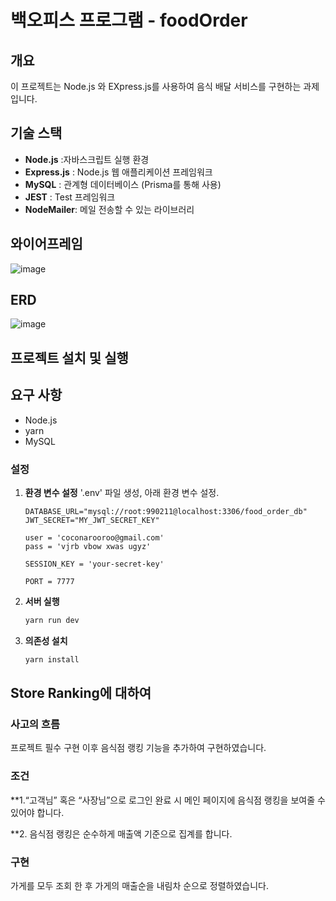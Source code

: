 # 백오피스 프로그램 - foodOrder

## 개요
이 프로젝트는 Node.js 와 EXpress.js를 사용하여 음식 배달 서비스를 구현하는 과제입니다.

## 기술 스택
- **Node.js** :자바스크립트 실행 환경
- **Express.js** : Node.js 웹 애플리케이션 프레임워크
- **MySQL** : 관계형 데이터베이스 (Prisma를 통해 사용)
-  **JEST** : Test 프레임워크
-  **NodeMailer**: 메일 전송할 수 있는 라이브러리

## 와이어프레임
![image](https://github.com/user-attachments/assets/8240262e-fa01-461c-8333-a4d42f81c9e0)

## ERD
![image](https://github.com/user-attachments/assets/3ed97578-28b4-4ab2-9dc9-f2a54c8ca4b1)

## 프로젝트 설치 및 실행

## 요구 사항

- Node.js
- yarn
- MySQL

### 설정

1. **환경 변수 설정**
   '.env' 파일 생성, 아래 환경 변수 설정.
   
   ```plaintext
   DATABASE_URL="mysql://root:990211@localhost:3306/food_order_db"
   JWT_SECRET="MY_JWT_SECRET_KEY"

   user = 'coconarooroo@gmail.com'
   pass = 'vjrb vbow xwas ugyz'

   SESSION_KEY = 'your-secret-key'

   PORT = 7777
   ```
   
2. **서버 실행**

   ```bash
   yarn run dev
   ```
   
3. **의존성 설치**

   ```bash
   yarn install
   ```
   
## Store Ranking에 대하여

### 사고의 흐름
프로젝트 필수 구현 이후 음식점 랭킹 기능을 추가하여 구현하였습니다.

### 조건
**1.“고객님” 혹은 “사장님”으로 로그인 완료 시 메인 페이지에 음식점 랭킹을 보여줄 수 있어야 합니다.

**2. 음식점 랭킹은 순수하게 매출액 기준으로 집계를 합니다.

### 구현
가게를 모두 조회 한 후 가게의 매출순을 내림차 순으로 정렬하였습니다.
